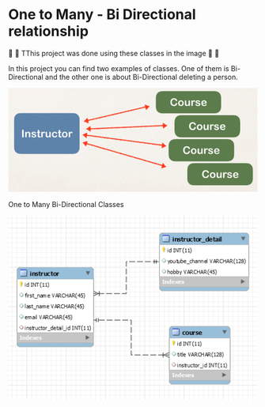 # One to Many - Bi Directional relationship

:fallen_leaf:  :leaves: TThis project was done using these classes in the image :leaves: :fallen_leaf:

In this project you can find two examples of classes. One of them is Bi-Directional and the other one is about Bi-Directional deleting a person.

![alt text](./bin/OneToMany.png)


One to Many Bi-Directional Classes

  ![alt text](./bin/One-to-Many2.png)
